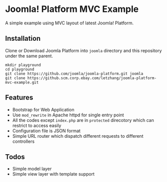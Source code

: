 Joomla! Platform MVC Example
============================

A simple example using MVC layout of latest Joomla! Platform.

Installation
------------

Clone or Download Joomla Platform into `joomla` directory and this repository under the same parent.

    mkdir playground
    cd playground
    git clone https://github.com/joomla/joomla-platform.git joomla
    git clone https://github.scm.corp.ebay.com/letzhang/joomla-platform-mvc-example.git


Features
--------
* Bootstrap for Web Application
* Use `mod_rewrite` in Apache httpd for single entry point
* All the codes except `index.php` are in `protected` direcotory which can restrict to access easily
* Configuration file is JSON format
* Simple URL router which dispatch different requests to different controllers

Todos
-----
* Simple model layer
* Simple view layer with template support